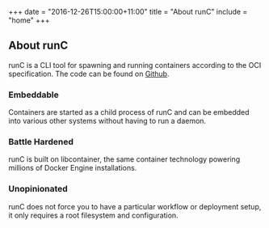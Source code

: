 +++
date = "2016-12-26T15:00:00+11:00"
title = "About runC"
include = "home"
+++

## About runC

runC is a CLI tool for spawning and running containers according to the OCI specification.
The code can be found on [Github][source].

### Embeddable
Containers are started as a child process of runC and can be embedded into various other systems without having to run a daemon.

### Battle Hardened
runC is built on libcontainer, the same container technology powering millions of Docker Engine installations.

### Unopinionated
runC does not force you to have a particular workflow or deployment setup, it only requires a root filesystem and configuration.

[source]: https://github.com/opencontainers/runc
